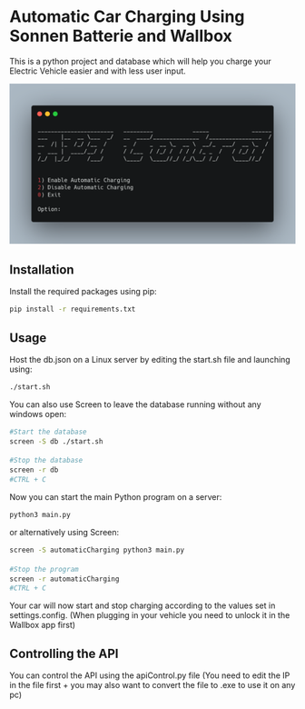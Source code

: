 # Automatic Car Charging Using Sonnen Batterie and Wallbox

This is a python project and database which will help you charge your Electric Vehicle easier and with less user input.

![Preview](preview.png?raw=true "Preview")

## Installation

Install the required packages using pip:

```bash
pip install -r requirements.txt
```

## Usage

Host the db.json on a Linux server by editing the start.sh file and launching using:

```bash
./start.sh
```
You can also use Screen to leave the database running without any windows open:

```bash
#Start the database
screen -S db ./start.sh

#Stop the database 
screen -r db
#CTRL + C
```
Now you can start the main Python program on a server:
```bash
python3 main.py
```
or alternatively using Screen:
```bash
screen -S automaticCharging python3 main.py

#Stop the program
screen -r automaticCharging
#CTRL + C
```
Your car will now start and stop charging according to the values set in settings.config. (When plugging in your vehicle you need to unlock it in the Wallbox app first)

## Controlling the API
You can control the API using the apiControl.py file (You need to edit the IP in the file first + you may also want to convert the file to .exe to use it on any pc)
